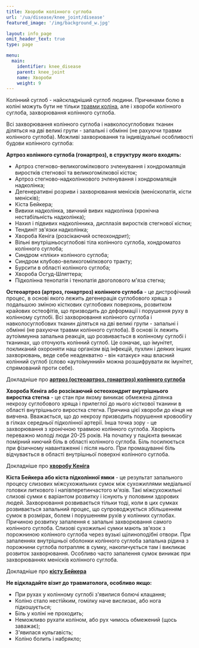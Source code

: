 ```yaml
---
title: Хвороби колінного суглоба
url: '/ua/disease/knee_joint/disease'
featured_image: '/img/background_w.jpg'

layout: info_page
omit_header_text: true
type: page

menu:
  main:
    identifier: knee_disease
    parent: knee_joint
    name: Хвороби
    weight: 9
---
```


Колінний суглоб - найскладніший суглоб людини. Причинами болю в коліні можуть бути не тільки [травми коліна](), але і
хвороби колінного суглоба, захворювання колінного суглоба.

Всі захворювання колінного суглоба і навколосуглобових тканин діляться на дві великі групи - запальні і обмінні (не
рахуючи травми колінного суглоба). Можливі захворювання та індивідуальні особливості будови колінного суглоба:

**Артроз колінного суглоба (гонартроз), в структуру якого входять:**

- Артроз стегново-великогомілкового зчленування і хондромаляція виростків стегнової та великогомілкової кісток; 
- Артроз стегново-надколінкового зчленування і хондромаляція надколінка; 
- Дегенеративні розриви і захворювання менісків (меніскопатія, кісти менісків);
- Кіста Бейкера; 
- Вивихи надколінка, звичний вивих надколінка (хронічна нестабільність надколінка);
- Нахил і підвивих надколінника, дисплазія виростків стегнової кістки;
- Тендиніт зв'язки надколінка;
- Хвороба Кеніга (розсікаючий остеохондрит);
- Вільні внутрішньосуглобові тіла колінного суглоба, хондроматоз колінного суглоба;
- Синдром «пліки» колінного суглоба;
- Синдром клубово-великогомілкового тракту;
- Бурсити в області колінного суглоба;
- Хвороба Осгуд-Шляттера;
- Підколінна тенопатія і тенопатія двоголового м'яза стегна;

**Остеоартроз (артроз, гонартроз) колінного суглоба** - це дистрофічний процес, в основі якого лежить дегенерація
суглобового хряща з подальшою зміною кісткових суглобових поверхонь, розвитком крайових остеофітів, що призводить до
деформації і порушення руху в колінному суглобі. Всі захворювання колінного суглоба і навколосуглобових тканин діляться
на дві великі групи - запальні і обмінні (не рахуючи травми колінного суглоба). В основі їх лежить аутоіммунна запальна
реакція, що розвивається в колінному суглобі і тканинах, що оточують колінний суглоб. Це означає, що імунітет,
покликаний охороняти наш організм від інфекцій, пухлин і деяких інших захворювань, веде себе неадекватно - він «атакує»
наш власний колінний суглоб (слово «аутоімунний» можна розшифрувати як імунітет, спрямований проти себе).

Докладніше про [**артроз (остеоартроз, гонартроз) колінного суглоба**](/ua/disease/knee_joint/osteoarthrosis_arthrosis_gonarthrosis_of_the_knee_joint/)

**Хвороба Кеніга або розсікаючий остеохондрит внутрішнього виростка стегна** - це стан при якому виникає обмежена
ділянка некрозу суглобового хряща і прилеглої до нього кісткової тканини в області внутрішнього виростка стегна. Причина
цієї хвороби до кінця не вивчена. Вважається, що до некрозу призводить порушення кровообігу в гілках середньої
підколінної артерії. Інша точка зору - це захворювання з хронічною травмою колінного суглоба. Хворіють переважно молоді
люди 20-25 років. На початку у пацієнта виникає помірний ниючий біль в області колінного суглоба. Біль посилюється при
фізичному навантаженні і після нього. При промацуванні біль відчувається в області внутрішньої поверхні колінного
суглоба.

Докладніше про [**хворобу Кеніга**](/ua/disease/knee_joint/kenig_s_disease/)

**Кіста Бейкера або кіста підколінної ямки** - це результат запального процесу слизових міжсухожильних сумок між
сухожиллями медіальної головки литкового і напівперетинчастого м'язів. Такі міжсухожильні слизові сумки є варіантом
розвитку і існують у половини здорових людей. Захворювання розвивається тільки тоді, коли в цих сумках розвивається
запальний процес, що супроводжується збільшенням сумок в розмірах, болем і порушенням рухів у колінних суглобах.
Причиною розвитку запалення є запальні захворювання самого колінного суглоба. Слизові сухожильні сумки мають зв'язок з
порожниною колінного суглоба через вузькі щілиноподібні отвори. При запаленнях внутрішньої оболонки колінного суглоба
запальна рідина з порожнини суглоба потрапляє в сумку, накопичується там і викликає розвиток захворювання. Особливо
часто запалення сумок виникає при захворюваннях менісків колінного суглоба.

Докладніше про [**кісту Бейкера**](/ua/disease/knee_joint/baker_s_cyst/)

**Не відкладайте візит до травматолога, особливо якщо:**

- При рухах у колінному суглобі з'явилися болючі клацання; 
- Коліно стало нестійким, гомілку наче вислизає, або нога підкошується; 
- Біль у коліні не проходить; 
- Неможливо рухати коліном, або рух чимось обмежений (щось заважає); 
- З'явилася кульгавість; 
- Коліно болить і набрякло;